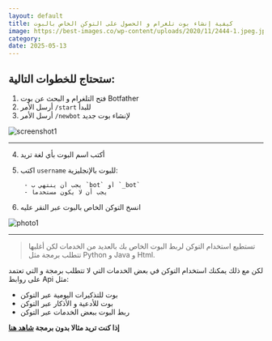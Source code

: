 ```yaml
---
layout: default
title: كيفية إنشاء بوت تلغرام و الحصول على التوكن الخاص بالبوت
image: https://best-images.co/wp-content/uploads/2020/11/2444-1.jpeg.jpg
category: 
date: 2025-05-13
---
```

## ستحتاج للخطوات التالية:

1. فتح التلغرام و البحث عن بوت Botfather
2. أرسل الأمر `/start` للبدأ
3. أرسل الأمر `/newbot` لإنشاء بوت جديد


![screenshot1](https://www.dropbox.com/scl/fi/5uv35k9sdmdi0znrtin5q/Created-with-Grafika-10.png?rlkey=lpilfi05gkgc9cdma7setvdue&st=qxxlhfjd&raw=1)

---

4. أكتب اسم البوت بأي لغة تريد
5. اكتب `username` للبوت بالإنجليزية:
   
		- يجب أن ينتهي ب `bot` أو `_bot`
		- يجب أن لا يكون مستخدما
		
7. انسخ التوكن الخاص بالبوت عبر النقر عليه


![photo1](https://www.dropbox.com/scl/fi/zj6b4bryr1qk98qhfm60x/Created-with-Grafika-11.png?rlkey=37ojkt8g61fajgibr57ru62wb&st=n1qcyy93&raw=1)

---


> تستطيع استخدام التوكن لربط البوت الخاص بك  بالعديد من الخدمات لكن أغلبها تتطلب برمجة مثل Python و Java و Html.

لكن مع ذلك يمكنك استخدام التوكن في بعض الخدمات التي لا تتطلب برمجة و التي تعتمد على روابط Api مثل:
- بوت للتذكيرات اليومية عبر التوكن
- بوت للأدعية و الأذكار عبر التوكن
- ربط البوت ببعض الخدمات عبر التوكن

**إذا كنت تريد مثالا بدون برمجة [شاهد هنا](https://www.youtube.com/watch?v=C_8Dc8WGssg)**
